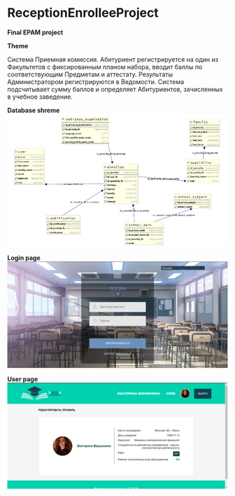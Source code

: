 # ReceptionEnrolleeProject

__Final EPAM project__

**Theme**

Система Приемная комиссия. Абитуриент регистрируется на один 
из Факультетов с фиксированным планом набора, вводит баллы по 
соответствующим Предметам и аттестату. Результаты Администратором 
регистрируются в Ведомости. Система подсчитывает сумму баллов и 
определяет Абитуриентов, зачисленных в учебное заведение.

**Database shreme**
![](images/database-reception-enrollee-system.png)

**Login page**
![](images/login-page.png)

**User page**
![](images/user-page.png)
